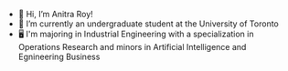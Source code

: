 - 👋 Hi, I’m Anitra Roy!
- 🌱 I’m currently an undergraduate student at the University of Toronto
- 🖥️ I'm majoring in Industrial Engineering with a specialization in Operations Research and minors in Artificial Intelligence and Egnineering Business

<!--
**AnitraRoy/AnitraRoy** is a ✨ _special_ ✨ repository because its `README.md` (this file) appears on your GitHub profile.

Here are some ideas to get you started:

- 🔭 I’m currently working on ...
- 🌱 I’m currently learning ...
- 👯 I’m looking to collaborate on ...
- 🤔 I’m looking for help with ...
- 💬 Ask me about ...
- 📫 How to reach me: ...
- 😄 Pronouns: ...
- ⚡ Fun fact: ...
-->
